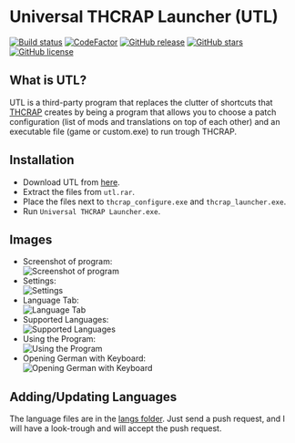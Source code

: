 # Universal THCRAP Launcher (UTL)
[![Build status](https://ci.appveyor.com/api/projects/status/fyrq8utgva8b1e8o?svg=true)](https://ci.appveyor.com/project/Tudi20/universal-thcrap-launcher)
[![CodeFactor](https://www.codefactor.io/repository/github/tudi20/universal-thcrap-launcher/badge)](https://www.codefactor.io/repository/github/tudi20/universal-thcrap-launcher)
[![GitHub release](https://img.shields.io/github/release/Tudi20/Universal-THCRAP-Launcher.svg)](https://github.com/Tudi20/Universal-THCRAP-Launcher/releases)
[![GitHub stars](https://img.shields.io/github/stars/Tudi20/Universal-THCRAP-Launcher.svg)](https://github.com/Tudi20/Universal-THCRAP-Launcher)
[![GitHub license](https://img.shields.io/github/license/Tudi20/Universal-THCRAP-Launcher.svg)](https://github.com/Tudi20/Universal-THCRAP-Launcher/blob/master/UNLICENSE.txt)

## What is UTL?
UTL is a third-party program that replaces the clutter of shortcuts that [THCRAP](https://github.com/thpatch/thcrap) creates by being a program that allows you to choose a patch configuration (list of mods and translations on top of each other) and an executable file (game or custom.exe) to run trough THCRAP.

## Installation
 - Download UTL from [here](https://github.com/Tudi20/Universal-THCRAP-Launcher/releases).
 - Extract the files from `utl.rar`.
 - Place the files next to `thcrap_configure.exe` and `thcrap_launcher.exe`.
 - Run `Universal THCRAP Launcher.exe`.
 
## Images
 - Screenshot of program:  
 ![Screenshot of program](https://i.imgur.com/8QuWJ8l.png)
 - Settings:  
 ![Settings](https://i.imgur.com/8HnnRnY.png)
 - Language Tab:  
 ![Language Tab](https://i.imgur.com/FAfylHl.png)
 - Supported Languages:  
 ![Supported Languages](https://i.imgur.com/BozBook.png)
 - Using the Program:  
 ![Using the Program](https://i.imgur.com/B1KyHDF.gif)
 - Opening German with Keyboard:  
 ![Opening German with Keyboard](https://i.imgur.com/t7kAdem.gif)

## Adding/Updating Languages
The language files are in the [langs folder](https://github.com/Tudi20/Universal-THCRAP-Launcher/tree/master/langs).
Just send a push request, and I will have a look-trough and will accept the push request.
